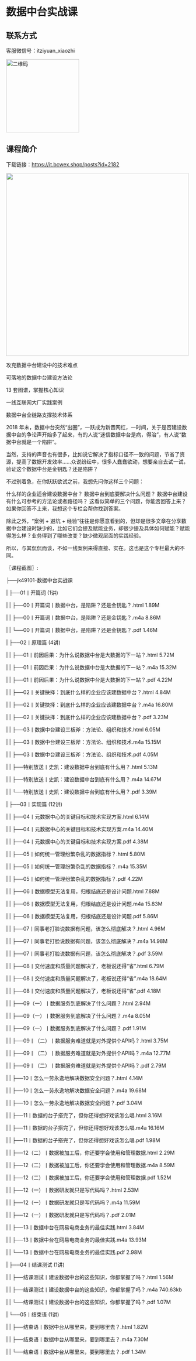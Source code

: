 # 数据中台实战课  

## 联系方式

客服微信号：itziyuan_xiaozhi

<img src="https://ziyuanyun.oss-cn-guangzhou.aliyuncs.com/common/20240614073449/666b82192834a.jpg" width="200" height="200" alt="二维码">

## 课程简介

下载链接：https://it.bcwex.shop/posts?id=2182

<img src="https://ziyuanyun.oss-cn-guangzhou.aliyuncs.com/yun/20240515183717/6644905d9e08a.jpg" width="500" alt="">

  攻克数据中台建设中的技术难点

 可落地的数据中台建设方法论

 13 套图谱，掌握核心知识

 一线互联网大厂实践案例

 数据中台全链路支撑技术体系

 2018 年末，数据中台突然“出圈”，一跃成为新晋网红，一时间，关于是否建设数据中台的争论声开始多了起来，有的人说“迷信数据中台是病，得治”，有人说“数据中台就是一个陷阱”。

 当然，支持的声音也有很多，比如说它解决了指标口径不一致的问题，节省了资源，提高了数据开发效率……众说纷纭中，很多人蠢蠢欲动，想要亲自去试一试，验证这个数据中台是金钥匙？还是陷阱？

 不过别着急，在你跃跃欲试之前，我想先问你这样三个问题：

  什么样的企业适合建设数据中台？ 数据中台到底要解决什么问题？ 数据中台建设有什么可参考的方法论或者路径吗？  这看似简单的三个问题，你能否回答上来？如果你回答不上来，我想这个专栏会帮你找到答案。

 除此之外，“案例 + 避坑 + 经验”往往是你愿意看到的，但却是很多文章在分享数据中台建设时缺少的，比如它们会提及赋能业务，却很少提及具体如何赋能？赋能得怎么样？业务得到了哪些改变？缺少微观层面的实践经验。

 所以，与其侃侃而谈，不如一线案例来得直接、实在。这也是这个专栏最大的不同。

 〖课程截图〗:

  ├──jk49101-数据中台实战课

 | ├──01丨开篇词 (1讲)

 | | ├──00丨开篇词丨数据中台，是陷阱？还是金钥匙？.html 1.89M

 | | ├──00丨开篇词丨数据中台，是陷阱？还是金钥匙？.m4a 8.86M

 | | └──00丨开篇词丨数据中台，是陷阱？还是金钥匙？.pdf 1.46M

 | ├──02丨原理篇 (4讲)

 | | ├──01丨前因后果：为什么说数据中台是大数据的下一站？.html 5.72M

 | | ├──01丨前因后果：为什么说数据中台是大数据的下一站？.m4a 15.32M

 | | ├──01丨前因后果：为什么说数据中台是大数据的下一站？.pdf 4.22M

 | | ├──02丨关键抉择：到底什么样的企业应该建数据中台？.html 4.84M

 | | ├──02丨关键抉择：到底什么样的企业应该建数据中台？.m4a 16.80M

 | | ├──02丨关键抉择：到底什么样的企业应该建数据中台？.pdf 3.23M

 | | ├──03丨数据中台建设三板斧：方法论、组织和技术.html 6.05M

 | | ├──03丨数据中台建设三板斧：方法论、组织和技术.m4a 15.15M

 | | ├──03丨数据中台建设三板斧：方法论、组织和技术.pdf 4.05M

 | | ├──特别放送丨史凯：建设数据中台到底有什么用？.html 5.13M

 | | ├──特别放送丨史凯：建设数据中台到底有什么用？.m4a 14.67M

 | | └──特别放送丨史凯：建设数据中台到底有什么用？.pdf 3.39M

 | ├──03丨实现篇 (12讲)

 | | ├──04丨元数据中心的关键目标和技术实现方案.html 6.14M

 | | ├──04丨元数据中心的关键目标和技术实现方案.m4a 14.40M

 | | ├──04丨元数据中心的关键目标和技术实现方案.pdf 4.38M

 | | ├──05丨如何统一管理纷繁杂乱的数据指标？.html 5.80M

 | | ├──05丨如何统一管理纷繁杂乱的数据指标？.m4a 15.35M

 | | ├──05丨如何统一管理纷繁杂乱的数据指标？.pdf 4.22M

 | | ├──06丨数据模型无法复用，归根结底还是设计问题.html 7.88M

 | | ├──06丨数据模型无法复用，归根结底还是设计问题.m4a 15.83M

 | | ├──06丨数据模型无法复用，归根结底还是设计问题.pdf 5.86M

 | | ├──07丨同事老打脸说数据有问题，该怎么彻底解决？.html 4.96M

 | | ├──07丨同事老打脸说数据有问题，该怎么彻底解决？.m4a 14.98M

 | | ├──07丨同事老打脸说数据有问题，该怎么彻底解决？.pdf 3.59M

 | | ├──08丨交付速度和质量问题解决了，老板说还得“省”.html 6.79M

 | | ├──08丨交付速度和质量问题解决了，老板说还得“省”.m4a 18.64M

 | | ├──08丨交付速度和质量问题解决了，老板说还得“省”.pdf 4.18M

 | | ├──09（一）丨数据服务到底解决了什么问题？.html 2.94M

 | | ├──09（一）丨数据服务到底解决了什么问题？.m4a 8.05M

 | | ├──09（一）丨数据服务到底解决了什么问题？.pdf 1.91M

 | | ├──09丨（二）丨数据服务难道就是对外提供个API吗？.html 3.75M

 | | ├──09丨（二）丨数据服务难道就是对外提供个API吗？.m4a 12.77M

 | | ├──09丨（二）丨数据服务难道就是对外提供个API吗？.pdf 2.79M

 | | ├──10丨怎么一劳永逸地解决数据安全问题？.html 4.14M

 | | ├──10丨怎么一劳永逸地解决数据安全问题？.m4a 19.68M

 | | ├──10丨怎么一劳永逸地解决数据安全问题？.pdf 3.04M

 | | ├──11丨数据的台子搭完了，但你还得想好戏该怎么唱.html 3.16M

 | | ├──11丨数据的台子搭完了，但你还得想好戏该怎么唱.m4a 16.16M

 | | ├──11丨数据的台子搭完了，但你还得想好戏该怎么唱.pdf 1.98M

 | | ├──12（二）丨数据被加工后，你还要学会使用和管理数据.html 2.29M

 | | ├──12（二）丨数据被加工后，你还要学会使用和管理数据.m4a 8.59M

 | | ├──12（二）丨数据被加工后，你还要学会使用和管理数据.pdf 1.52M

 | | ├──12（一）丨数据研发就只是写代码吗？.html 2.53M

 | | ├──12（一）丨数据研发就只是写代码吗？.m4a 11.59M

 | | ├──12（一）丨数据研发就只是写代码吗？.pdf 2.01M

 | | ├──13丨数据中台在网易电商业务的最佳实践.html 3.84M

 | | ├──13丨数据中台在网易电商业务的最佳实践.m4a 13.93M

 | | └──13丨数据中台在网易电商业务的最佳实践.pdf 2.98M

 | ├──04丨结课测试 (1讲)

 | | ├──结课测试丨建设数据中台的这些知识，你都掌握了吗？.html 1.56M

 | | ├──结课测试丨建设数据中台的这些知识，你都掌握了吗？.m4a 740.63kb

 | | └──结课测试丨建设数据中台的这些知识，你都掌握了吗？.pdf 1.07M

 | └──05丨结束语 (1讲)

 | | ├──结束语丨数据中台从哪里来，要到哪里去？.html 1.82M

 | | ├──结束语丨数据中台从哪里来，要到哪里去？.m4a 7.30M

 | | └──结束语丨数据中台从哪里来，要到哪里去？.pdf 1.34M

  